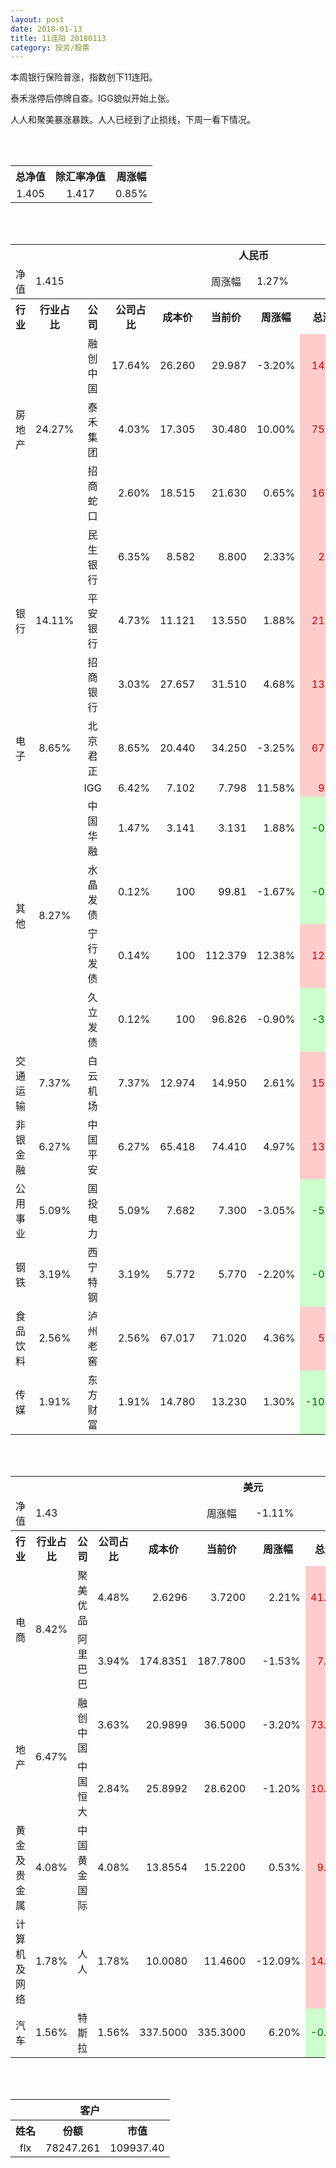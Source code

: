 ```yaml
---
layout: post
date: 2018-01-13
title: 11连阳 20180113
category: 投资/股票
---
```


本周银行保险普涨，指数创下11连阳。

泰禾涨停后停牌自查。IGG貌似开始上张。

人人和聚美暴涨暴跌。人人已经到了止损线，下周一看下情况。

<br/>
<br/>

<table cellspacing="0" border="0">
	<tr>
		<th height="21" align="center"><font face="Noto Sans CJK SC Regular">总净值</font></th>
		<th align="center"><font face="Noto Sans CJK SC Regular">除汇率净值</font></th>
		<th align="center"><font face="Noto Sans CJK SC Regular">周涨幅</font></th>
	</tr>
	<tr>
		<td height="17" align="center" sdval="1.405" sdnum="1033;0;0.000">1.405</td>
		<td align="center" sdval="1.417" sdnum="1033;0;0.000">1.417</td>
		<td align="center" sdval="0.0085" sdnum="1033;0;0.00%">0.85%</td>
	</tr>
</table>
<br />
<br />
<table>
	<tr>
		<th colspan="11"  height="21" align="center" valign="middle"><font face="Noto Sans CJK SC Regular">人民币</font></th>
		</tr>
	<tr>
		<td height="17" align="center"><font face="Noto Sans CJK SC Regular">净值</font></td>
		<td colspan="4"  align="left" valign="middle" sdval="1.415" sdnum="1033;">1.415</td>
		<td align="center"><font face="Noto Sans CJK SC Regular">周涨幅</font></td>
		<td colspan="5"  align="left" valign="middle" sdval="0.0127" sdnum="1033;0;0.00%">1.27%</td>
		</tr>
	<tr>
		<th height="21" align="center" valign="middle"><font face="Noto Sans CJK SC Regular">行业</font></th>
		<th align="center" valign="middle"><font face="Noto Sans CJK SC Regular">行业占比</font></th>
		<th align="center"><font face="Noto Sans CJK SC Regular">公司</font></th>
		<th align="center"><font face="Noto Sans CJK SC Regular">公司占比</font></th>
		<th align="center"><font face="Noto Sans CJK SC Regular">成本价</font></th>
		<th align="center"><font face="Noto Sans CJK SC Regular">当前价</font></th>
		<th align="center"><font face="Noto Sans CJK SC Regular">周涨幅</font></th>
		<th align="center"><font face="Noto Sans CJK SC Regular">总涨幅</font></th>
		<th align="left"><font face="Noto Sans CJK SC Regular">下一阶梯</font></th>
		<th align="left"><font face="Noto Sans CJK SC Regular">浮动止损价</font></th>
		<th align="center"><font face="Noto Sans CJK SC Regular">止损价</font></th>
	</tr>
	<tr>
		<td rowspan="3"  height="51" align="center" valign="middle"><font face="Noto Sans CJK SC Regular">房地产</font></td>
		<td rowspan="3"  align="center" valign="middle" sdval="0.2427" sdnum="1033;0;0.00%">24.27%</td>
		<td align="center"><font face="Noto Sans CJK SC Regular">融创中国</font></td>
		<td align="right" sdval="0.1764" sdnum="1033;0;0.00%">17.64%</td>
		<td align="right" sdval="26.26" sdnum="1033;0;0.000">26.260</td>
		<td align="right" sdval="29.987" sdnum="1033;0;0.000">29.987</td>
		<td align="right" sdval="-0.032" sdnum="1033;0;0.00%">-3.20%</td>
		<td align="right" bgcolor="#FFCCCC" sdval="0.140526884996192" sdnum="1033;0;0.00%"><font color="#CC0000">14.05%</font></td>
		<td align="right" sdval="32.825" sdnum="1033;0;0.000">32.825</td>
		<td align="right" sdval="0" sdnum="1033;0;0.000">0.000</td>
		<td align="right" sdval="0" sdnum="1033;0;0.000">0.000</td>
	</tr>
	<tr>
		<td align="center"><font face="Noto Sans CJK SC Regular">泰禾集团</font></td>
		<td align="right" sdval="0.0403" sdnum="1033;0;0.00%">4.03%</td>
		<td align="right" sdval="17.305" sdnum="1033;0;0.000">17.305</td>
		<td align="right" sdval="30.48" sdnum="1033;0;0.000">30.480</td>
		<td align="right" sdval="0.1" sdnum="1033;0;0.00%">10.00%</td>
		<td align="right" bgcolor="#FFCCCC" sdval="0.759940652990465" sdnum="1033;0;0.00%"><font color="#CC0000">75.99%</font></td>
		<td align="right" bgcolor="#CCFFCC" sdval="33.798828125" sdnum="1033;0;0.000"><font color="#006600">33.799</font></td>
		<td align="right" bgcolor="#FFCCCC" sdval="24.8759375" sdnum="1033;0;0.000"><font color="#CC0000">24.876</font></td>
		<td align="right" bgcolor="#FFCCCC" sdval="24.876" sdnum="1033;0;0.000"><font color="#CC0000">24.876</font></td>
	</tr>
	<tr>
		<td align="center"><font face="Noto Sans CJK SC Regular">招商蛇口</font></td>
		<td align="right" sdval="0.026" sdnum="1033;0;0.00%">2.60%</td>
		<td align="right" sdval="18.515" sdnum="1033;0;0.000">18.515</td>
		<td align="right" sdval="21.63" sdnum="1033;0;0.000">21.630</td>
		<td align="right" sdval="0.0065" sdnum="1033;0;0.00%">0.65%</td>
		<td align="right" bgcolor="#FFCCCC" sdval="0.166841965973535" sdnum="1033;0;0.00%"><font color="#CC0000">16.68%</font></td>
		<td align="right" sdval="23.14375" sdnum="1033;0;0.000">23.144</td>
		<td align="right" sdval="0" sdnum="1033;0;0.000">0.000</td>
		<td align="right" sdval="0" sdnum="1033;0;0.000">0.000</td>
	</tr>
	<tr>
		<td rowspan="3"  height="51" align="center" valign="middle"><font face="Noto Sans CJK SC Regular">银行</font></td>
		<td rowspan="3"  align="center" valign="middle" sdval="0.1411" sdnum="1033;0;0.00%">14.11%</td>
		<td align="center"><font face="Noto Sans CJK SC Regular">民生银行</font></td>
		<td align="right" sdval="0.0635" sdnum="1033;0;0.00%">6.35%</td>
		<td align="right" sdval="8.582" sdnum="1033;0;0.000">8.582</td>
		<td align="right" sdval="8.8" sdnum="1033;0;0.000">8.800</td>
		<td align="right" sdval="0.0233" sdnum="1033;0;0.00%">2.33%</td>
		<td align="right" bgcolor="#FFCCCC" sdval="0.0240020041948263" sdnum="1033;0;0.00%"><font color="#CC0000">2.40%</font></td>
		<td align="right" sdval="10.7275" sdnum="1033;0;0.000">10.728</td>
		<td align="right" sdval="0" sdnum="1033;0;0.000">0.000</td>
		<td align="right" sdval="0" sdnum="1033;0;0.000">0.000</td>
	</tr>
	<tr>
		<td align="center"><font face="Noto Sans CJK SC Regular">平安银行</font></td>
		<td align="right" sdval="0.0473" sdnum="1033;0;0.00%">4.73%</td>
		<td align="right" sdval="11.121" sdnum="1033;0;0.000">11.121</td>
		<td align="right" sdval="13.55" sdnum="1033;0;0.000">13.550</td>
		<td align="right" sdval="0.0188" sdnum="1033;0;0.00%">1.88%</td>
		<td align="right" bgcolor="#FFCCCC" sdval="0.217015610107005" sdnum="1033;0;0.00%"><font color="#CC0000">21.70%</font></td>
		<td align="right" sdval="13.90125" sdnum="1033;0;0.000">13.901</td>
		<td align="right" sdval="0" sdnum="1033;0;0.000">0.000</td>
		<td align="right" bgcolor="#FFCCCC" sdval="12.789" sdnum="1033;0;0.000"><font color="#CC0000">12.789</font></td>
	</tr>
	<tr>
		<td align="center"><font face="Noto Sans CJK SC Regular">招商银行</font></td>
		<td align="right" sdval="0.0303" sdnum="1033;0;0.00%">3.03%</td>
		<td align="right" sdval="27.657" sdnum="1033;0;0.000">27.657</td>
		<td align="right" sdval="31.51" sdnum="1033;0;0.000">31.510</td>
		<td align="right" sdval="0.0468" sdnum="1033;0;0.00%">4.68%</td>
		<td align="right" bgcolor="#FFCCCC" sdval="0.13791373612467" sdnum="1033;0;0.00%"><font color="#CC0000">13.79%</font></td>
		<td align="right" sdval="34.57125" sdnum="1033;0;0.000">34.571</td>
		<td align="right" sdval="0" sdnum="1033;0;0.000">0.000</td>
		<td align="right" sdval="0" sdnum="1033;0;0.000">0.000</td>
	</tr>
	<tr>
		<td height="17" align="center" valign="middle"><font face="Noto Sans CJK SC Regular">电子</font></td>
		<td align="center" valign="middle" sdval="0.0865" sdnum="1033;0;0.00%">8.65%</td>
		<td align="center"><font face="Noto Sans CJK SC Regular">北京君正</font></td>
		<td align="right" sdval="0.0865" sdnum="1033;0;0.00%">8.65%</td>
		<td align="right" sdval="20.44" sdnum="1033;0;0.000">20.440</td>
		<td align="right" sdval="34.25" sdnum="1033;0;0.000">34.250</td>
		<td align="right" sdval="-0.0325" sdnum="1033;0;0.00%">-3.25%</td>
		<td align="right" bgcolor="#FFCCCC" sdval="0.674236007827788" sdnum="1033;0;0.00%"><font color="#CC0000">67.42%</font></td>
		<td align="right" bgcolor="#CCFFCC" sdval="39.921875" sdnum="1033;0;0.000"><font color="#006600">39.922</font></td>
		<td align="right" bgcolor="#FFCCCC" sdval="29.3825" sdnum="1033;0;0.000"><font color="#CC0000">29.383</font></td>
		<td align="right" bgcolor="#FFCCCC" sdval="29.383" sdnum="1033;0;0.000"><font color="#CC0000">29.383</font></td>
	</tr>
	<tr>
		<td rowspan="5"  height="85" align="center" valign="middle"><font face="Noto Sans CJK SC Regular">其他</font></td>
		<td rowspan="5"  align="center" valign="middle" sdval="0.0827" sdnum="1033;0;0.00%">8.27%</td>
		<td align="center">IGG</td>
		<td align="right" sdval="0.0642" sdnum="1033;0;0.00%">6.42%</td>
		<td align="right" sdval="7.102" sdnum="1033;0;0.000">7.102</td>
		<td align="right" sdval="7.798" sdnum="1033;0;0.000">7.798</td>
		<td align="right" sdval="0.1158" sdnum="1033;0;0.00%">11.58%</td>
		<td align="right" bgcolor="#FFCCCC" sdval="0.0966005632216276" sdnum="1033;0;0.00%"><font color="#CC0000">9.66%</font></td>
		<td align="right" sdval="8.8775" sdnum="1033;0;0.000">8.878</td>
		<td align="right" sdval="0" sdnum="1033;0;0.000">0.000</td>
		<td align="right" sdval="0" sdnum="1033;0;0.000">0.000</td>
	</tr>
	<tr>
		<td align="center"><font face="Noto Sans CJK SC Regular">中国华融</font></td>
		<td align="right" sdval="0.0147" sdnum="1033;0;0.00%">1.47%</td>
		<td align="right" sdval="3.141" sdnum="1033;0;0.000">3.141</td>
		<td align="right" sdval="3.131" sdnum="1033;0;0.000">3.131</td>
		<td align="right" sdval="0.0188" sdnum="1033;0;0.00%">1.88%</td>
		<td align="right" bgcolor="#CCFFCC" sdval="-0.00458369945877113" sdnum="1033;0;0.00%"><font color="#006600">-0.46%</font></td>
		<td align="right" sdval="3.92625" sdnum="1033;0;0.000">3.926</td>
		<td align="right" sdval="0" sdnum="1033;0;0.000">0.000</td>
		<td align="right" sdval="0" sdnum="1033;0;0.000">0.000</td>
	</tr>
	<tr>
		<td align="center"><font face="Noto Sans CJK SC Regular">水晶发债</font></td>
		<td align="right" sdval="0.0012" sdnum="1033;0;0.00%">0.12%</td>
		<td align="right" sdval="100" sdnum="1033;">100</td>
		<td align="right" sdval="99.81" sdnum="1033;">99.81</td>
		<td align="right" sdval="-0.0167" sdnum="1033;0;0.00%">-1.67%</td>
		<td align="right" bgcolor="#CCFFCC" sdval="-0.00330000000000008" sdnum="1033;0;0.00%"><font color="#006600">-0.33%</font></td>
		<td align="right" sdval="125" sdnum="1033;0;0.000">125.000</td>
		<td align="right" sdval="0" sdnum="1033;0;0.000">0.000</td>
		<td align="right" sdval="0" sdnum="1033;0;0.000">0.000</td>
	</tr>
	<tr>
		<td align="center"><font face="Noto Sans CJK SC Regular">宁行发债</font></td>
		<td align="right" sdval="0.0014" sdnum="1033;0;0.00%">0.14%</td>
		<td align="right" sdval="100" sdnum="1033;">100</td>
		<td align="right" sdval="112.379" sdnum="1033;">112.379</td>
		<td align="right" sdval="0.1238" sdnum="1033;0;0.00%">12.38%</td>
		<td align="right" bgcolor="#FFCCCC" sdval="0.12239" sdnum="1033;0;0.00%"><font color="#CC0000">12.24%</font></td>
		<td align="right" sdval="125" sdnum="1033;0;0.000">125.000</td>
		<td align="right" sdval="0" sdnum="1033;0;0.000">0.000</td>
		<td align="right" sdval="0" sdnum="1033;0;0.000">0.000</td>
	</tr>
	<tr>
		<td align="center"><font face="Noto Sans CJK SC Regular">久立发债</font></td>
		<td align="right" sdval="0.0012" sdnum="1033;0;0.00%">0.12%</td>
		<td align="right" sdval="100" sdnum="1033;">100</td>
		<td align="right" sdval="96.826" sdnum="1033;">96.826</td>
		<td align="right" sdval="-0.009" sdnum="1033;0;0.00%">-0.90%</td>
		<td align="right" bgcolor="#CCFFCC" sdval="-0.0331400000000002" sdnum="1033;0;0.00%"><font color="#006600">-3.31%</font></td>
		<td align="right" sdval="125" sdnum="1033;0;0.000">125.000</td>
		<td align="right" sdval="0" sdnum="1033;0;0.000">0.000</td>
		<td align="right" sdval="0" sdnum="1033;0;0.000">0.000</td>
	</tr>
	<tr>
		<td height="17" align="center" valign="middle"><font face="Noto Sans CJK SC Regular"> 交通运输</font></td>
		<td align="center" valign="middle" sdval="0.0737" sdnum="1033;0;0.00%">7.37%</td>
		<td align="center"><font face="Noto Sans CJK SC Regular">白云机场</font></td>
		<td align="right" sdval="0.0737" sdnum="1033;0;0.00%">7.37%</td>
		<td align="right" sdval="12.974" sdnum="1033;0;0.000">12.974</td>
		<td align="right" sdval="14.95" sdnum="1033;0;0.000">14.950</td>
		<td align="right" sdval="0.0261" sdnum="1033;0;0.00%">2.61%</td>
		<td align="right" bgcolor="#FFCCCC" sdval="0.150904609218437" sdnum="1033;0;0.00%"><font color="#CC0000">15.09%</font></td>
		<td align="right" sdval="16.2175" sdnum="1033;0;0.000">16.218</td>
		<td align="right" sdval="0" sdnum="1033;0;0.000">0.000</td>
		<td align="right" sdval="0" sdnum="1033;0;0.000">0.000</td>
	</tr>
	<tr>
		<td height="17" align="center" valign="middle"><font face="Noto Sans CJK SC Regular">非银金融</font></td>
		<td align="center" valign="middle" sdval="0.0627" sdnum="1033;0;0.00%">6.27%</td>
		<td align="center"><font face="Noto Sans CJK SC Regular">中国平安</font></td>
		<td align="right" sdval="0.0627" sdnum="1033;0;0.00%">6.27%</td>
		<td align="right" sdval="65.418" sdnum="1033;0;0.000">65.418</td>
		<td align="right" sdval="74.41" sdnum="1033;0;0.000">74.410</td>
		<td align="right" sdval="0.0497" sdnum="1033;0;0.00%">4.97%</td>
		<td align="right" bgcolor="#FFCCCC" sdval="0.136054523219909" sdnum="1033;0;0.00%"><font color="#CC0000">13.61%</font></td>
		<td align="right" sdval="81.7725" sdnum="1033;0;0.000">81.773</td>
		<td align="right" sdval="0" sdnum="1033;0;0.000">0.000</td>
		<td align="right" bgcolor="#FFCCCC" sdval="60.18" sdnum="1033;0;0.000"><font color="#CC0000">60.180</font></td>
	</tr>
	<tr>
		<td height="17" align="center"><font face="Noto Sans CJK SC Regular">公用事业</font></td>
		<td align="center" valign="middle" sdval="0.0509" sdnum="1033;0;0.00%">5.09%</td>
		<td align="center"><font face="Noto Sans CJK SC Regular">国投电力</font></td>
		<td align="right" sdval="0.0509" sdnum="1033;0;0.00%">5.09%</td>
		<td align="right" sdval="7.682" sdnum="1033;0;0.000">7.682</td>
		<td align="right" sdval="7.3" sdnum="1033;0;0.000">7.300</td>
		<td align="right" sdval="-0.0305" sdnum="1033;0;0.00%">-3.05%</td>
		<td align="right" bgcolor="#CCFFCC" sdval="-0.0511266336891436" sdnum="1033;0;0.00%"><font color="#006600">-5.11%</font></td>
		<td align="right" sdval="9.6025" sdnum="1033;0;0.000">9.603</td>
		<td align="right" sdval="0" sdnum="1033;0;0.000">0.000</td>
		<td align="right" sdval="0" sdnum="1033;0;0.000">0.000</td>
	</tr>
	<tr>
		<td height="17" align="center"><font face="Noto Sans CJK SC Regular">钢铁</font></td>
		<td align="center" valign="middle" sdval="0.0319" sdnum="1033;0;0.00%">3.19%</td>
		<td align="center"><font face="Noto Sans CJK SC Regular">西宁特钢</font></td>
		<td align="right" sdval="0.0319" sdnum="1033;0;0.00%">3.19%</td>
		<td align="right" sdval="5.772" sdnum="1033;0;0.000">5.772</td>
		<td align="right" sdval="5.77" sdnum="1033;0;0.000">5.770</td>
		<td align="right" sdval="-0.022" sdnum="1033;0;0.00%">-2.20%</td>
		<td align="right" bgcolor="#CCFFCC" sdval="-0.00174650034650048" sdnum="1033;0;0.00%"><font color="#006600">-0.17%</font></td>
		<td align="right" sdval="7.215" sdnum="1033;0;0.000">7.215</td>
		<td align="right" sdval="0" sdnum="1033;0;0.000">0.000</td>
		<td align="right" sdval="0" sdnum="1033;0;0.000">0.000</td>
	</tr>
	<tr>
		<td height="17" align="center"><font face="Noto Sans CJK SC Regular">食品饮料</font></td>
		<td align="center" valign="middle" sdval="0.0256" sdnum="1033;0;0.00%">2.56%</td>
		<td align="center"><font face="Noto Sans CJK SC Regular">泸州老窖</font></td>
		<td align="right" sdval="0.0256" sdnum="1033;0;0.00%">2.56%</td>
		<td align="right" sdval="67.017" sdnum="1033;0;0.000">67.017</td>
		<td align="right" sdval="71.02" sdnum="1033;0;0.000">71.020</td>
		<td align="right" sdval="0.0436" sdnum="1033;0;0.00%">4.36%</td>
		<td align="right" bgcolor="#FFCCCC" sdval="0.0583311130011788" sdnum="1033;0;0.00%"><font color="#CC0000">5.83%</font></td>
		<td align="right" sdval="83.77125" sdnum="1033;0;0.000">83.771</td>
		<td align="right" sdval="0" sdnum="1033;0;0.000">0.000</td>
		<td align="right" sdval="0" sdnum="1033;0;0.000">0.000</td>
	</tr>
	<tr>
		<td height="17" align="center"><font face="Noto Sans CJK SC Regular">传媒</font></td>
		<td align="center" valign="middle" sdval="0.0191" sdnum="1033;0;0.00%">1.91%</td>
		<td align="center"><font face="Noto Sans CJK SC Regular">东方财富</font></td>
		<td align="right" sdval="0.0191" sdnum="1033;0;0.00%">1.91%</td>
		<td align="right" sdval="14.78" sdnum="1033;0;0.000">14.780</td>
		<td align="right" sdval="13.23" sdnum="1033;0;0.000">13.230</td>
		<td align="right" sdval="0.013" sdnum="1033;0;0.00%">1.30%</td>
		<td align="right" bgcolor="#CCFFCC" sdval="-0.106271447902571" sdnum="1033;0;0.00%"><font color="#006600">-10.63%</font></td>
		<td align="right" sdval="18.475" sdnum="1033;0;0.000">18.475</td>
		<td align="right" sdval="0" sdnum="1033;0;0.000">0.000</td>
		<td align="right" sdval="0" sdnum="1033;0;0.000">0.000</td>
	</tr>
</table>
<br />
<br />
<table>
	<tr>
		<th colspan="11"  height="21" align="center" valign="middle"><font face="Noto Sans CJK SC Regular">美元</font></th>
		</tr>
	<tr>
		<td height="17" align="center"><font face="Noto Sans CJK SC Regular">净值</font></td>
		<td colspan="4"  align="left" valign="middle" sdval="1.43" sdnum="1033;">1.43</td>
		<td align="center"><font face="Noto Sans CJK SC Regular">周涨幅</font></td>
		<td colspan="5"  align="left" valign="middle" sdval="-0.0111" sdnum="1033;0;0.00%">-1.11%</td>
		</tr>
	<tr>
		<th height="21" align="center" valign="middle"><font face="Noto Sans CJK SC Regular">行业</font></th>
		<th align="center" valign="middle"><font face="Noto Sans CJK SC Regular">行业占比</font></th>
		<th align="center"><font face="Noto Sans CJK SC Regular">公司</font></th>
		<th align="center"><font face="Noto Sans CJK SC Regular">公司占比</font></th>
		<th align="center"><font face="Noto Sans CJK SC Regular">成本价</font></th>
		<th align="center"><font face="Noto Sans CJK SC Regular">当前价</font></th>
		<th align="center"><font face="Noto Sans CJK SC Regular">周涨幅</font></th>
		<th align="center"><font face="Noto Sans CJK SC Regular">总涨幅</font></th>
		<th align="left"><font face="Noto Sans CJK SC Regular">下一阶梯</font></th>
		<th align="left"><font face="Noto Sans CJK SC Regular">浮动止损价</font></th>
		<th align="center"><font face="Noto Sans CJK SC Regular">止损价</font></th>
	</tr>
	<tr>
		<td rowspan="2"  height="34" align="center" valign="middle"><font face="Noto Sans CJK SC Regular">电商</font></td>
		<td rowspan="2"  align="center" valign="middle" sdval="0.0842" sdnum="1033;0;0.00%">8.42%</td>
		<td align="center" sdnum="1033;0;0.00%"><font face="Noto Sans CJK SC Regular">聚美优品</font></td>
		<td align="right" sdval="0.0448" sdnum="1033;0;0.00%">4.48%</td>
		<td align="right" sdval="2.6296" sdnum="1033;0;0.0000">2.6296</td>
		<td align="right" sdval="3.72" sdnum="1033;0;0.0000">3.7200</td>
		<td align="right" sdval="0.0221" sdnum="1033;0;0.00%">2.21%</td>
		<td align="right" bgcolor="#FFCCCC" sdval="0.413263827198053" sdnum="1033;0;0.00%"><font color="#CC0000">41.33%</font></td>
		<td align="right" bgcolor="#CCFFCC" sdval="4.10875" sdnum="1033;0;0.000"><font color="#006600">4.109</font></td>
		<td align="right" bgcolor="#FFCCCC" sdval="3.02404" sdnum="1033;0;0.000"><font color="#CC0000">3.024</font></td>
		<td align="right" bgcolor="#FFCCCC" sdval="3.024" sdnum="1033;0;0.000"><font color="#CC0000">3.024</font></td>
	</tr>
	<tr>
		<td align="center" sdnum="1033;0;0.00%"><font face="Noto Sans CJK SC Regular">阿里巴巴</font></td>
		<td align="right" sdval="0.0394" sdnum="1033;0;0.00%">3.94%</td>
		<td align="right" sdval="174.8351" sdnum="1033;0;0.0000">174.8351</td>
		<td align="right" sdval="187.78" sdnum="1033;0;0.0000">187.7800</td>
		<td align="right" sdval="-0.0153" sdnum="1033;0;0.00%">-1.53%</td>
		<td align="right" bgcolor="#FFCCCC" sdval="0.0726406245656621" sdnum="1033;0;0.00%"><font color="#CC0000">7.26%</font></td>
		<td align="right" sdval="218.543875" sdnum="1033;0;0.000">218.544</td>
		<td align="right" sdval="0" sdnum="1033;0;0.000">0.000</td>
		<td align="right" sdval="0" sdnum="1033;0;0.000">0.000</td>
	</tr>
	<tr>
		<td rowspan="2"  height="34" align="center" valign="middle"><font face="Noto Sans CJK SC Regular">地产</font></td>
		<td rowspan="2"  align="center" valign="middle" sdval="0.0647" sdnum="1033;0;0.00%">6.47%</td>
		<td align="center" sdnum="1033;0;0.00%"><font face="Noto Sans CJK SC Regular">融创中国</font></td>
		<td align="right" sdval="0.0363" sdnum="1033;0;0.00%">3.63%</td>
		<td align="right" sdval="20.9899" sdnum="1033;0;0.0000">20.9899</td>
		<td align="right" sdval="36.5" sdnum="1033;0;0.0000">36.5000</td>
		<td align="right" sdval="-0.032" sdnum="1033;0;0.00%">-3.20%</td>
		<td align="right" bgcolor="#FFCCCC" sdval="0.737531581379616" sdnum="1033;0;0.00%"><font color="#CC0000">73.75%</font></td>
		<td align="right" bgcolor="#CCFFCC" sdval="40.9958984375" sdnum="1033;0;0.000"><font color="#006600">40.996</font></td>
		<td align="right" bgcolor="#FFCCCC" sdval="30.17298125" sdnum="1033;0;0.000"><font color="#CC0000">30.173</font></td>
		<td align="right" bgcolor="#FFCCCC" sdval="30.173" sdnum="1033;0;0.000"><font color="#CC0000">30.173</font></td>
	</tr>
	<tr>
		<td align="center" sdnum="1033;0;0.00%"><font face="Noto Sans CJK SC Regular">中国恒大</font></td>
		<td align="right" sdval="0.0284" sdnum="1033;0;0.00%">2.84%</td>
		<td align="right" sdval="25.8992" sdnum="1033;0;0.0000">25.8992</td>
		<td align="right" sdval="28.62" sdnum="1033;0;0.0000">28.6200</td>
		<td align="right" sdval="-0.012" sdnum="1033;0;0.00%">-1.20%</td>
		<td align="right" bgcolor="#FFCCCC" sdval="0.103653437944029" sdnum="1033;0;0.00%"><font color="#CC0000">10.37%</font></td>
		<td align="right" sdval="32.374" sdnum="1033;0;0.000">32.374</td>
		<td align="right" sdval="0" sdnum="1033;0;0.000">0.000</td>
		<td align="right" sdval="0" sdnum="1033;0;0.000">0.000</td>
	</tr>
	<tr>
		<td height="17" align="center"><font face="Noto Sans CJK SC Regular">黄金及贵金属</font></td>
		<td align="center" sdval="0.0408" sdnum="1033;0;0.00%">4.08%</td>
		<td align="center" sdnum="1033;0;0.00%"><font face="Noto Sans CJK SC Regular">中国黄金国际</font></td>
		<td align="right" sdval="0.0408" sdnum="1033;0;0.00%">4.08%</td>
		<td align="right" sdval="13.8554" sdnum="1033;0;0.0000">13.8554</td>
		<td align="right" sdval="15.22" sdnum="1033;0;0.0000">15.2200</td>
		<td align="right" sdval="0.0053" sdnum="1033;0;0.00%">0.53%</td>
		<td align="right" bgcolor="#FFCCCC" sdval="0.0970886758953189" sdnum="1033;0;0.00%"><font color="#CC0000">9.71%</font></td>
		<td align="right" sdval="17.31925" sdnum="1033;0;0.000">17.319</td>
		<td align="right" sdval="0" sdnum="1033;0;0.000">0.000</td>
		<td align="right" sdval="0" sdnum="1033;0;0.000">0.000</td>
	</tr>
	<tr>
		<td height="17" align="center"><font face="Noto Sans CJK SC Regular">计算机及网络</font></td>
		<td align="center" sdval="0.0178" sdnum="1033;0;0.00%">1.78%</td>
		<td align="center" sdnum="1033;0;0.00%"><font face="Noto Sans CJK SC Regular">人人</font></td>
		<td align="right" sdval="0.0178" sdnum="1033;0;0.00%">1.78%</td>
		<td align="right" sdval="10.008" sdnum="1033;0;0.0000">10.0080</td>
		<td align="right" sdval="11.46" sdnum="1033;0;0.0000">11.4600</td>
		<td align="right" sdval="-0.1209" sdnum="1033;0;0.00%">-12.09%</td>
		<td align="right" bgcolor="#FFCCCC" sdval="0.143683932853717" sdnum="1033;0;0.00%"><font color="#CC0000">14.37%</font></td>
		<td align="right" sdval="12.51" sdnum="1033;0;0.000">12.510</td>
		<td align="right" sdval="0" sdnum="1033;0;0.000">0.000</td>
		<td align="right" bgcolor="#FFCCCC" sdval="11.509" sdnum="1033;0;0.000"><font color="#CC0000">11.509</font></td>
	</tr>
	<tr>
		<td height="17" align="center"><font face="Noto Sans CJK SC Regular">汽车</font></td>
		<td align="center" sdval="0.0156" sdnum="1033;0;0.00%">1.56%</td>
		<td align="center" sdnum="1033;0;0.00%"><font face="Noto Sans CJK SC Regular">特斯拉</font></td>
		<td align="right" sdval="0.0156" sdnum="1033;0;0.00%">1.56%</td>
		<td align="right" sdval="337.5" sdnum="1033;0;0.0000">337.5000</td>
		<td align="right" sdval="335.3" sdnum="1033;0;0.0000">335.3000</td>
		<td align="right" sdval="0.062" sdnum="1033;0;0.00%">6.20%</td>
		<td align="right" bgcolor="#CCFFCC" sdval="-0.00791851851851855" sdnum="1033;0;0.00%"><font color="#006600">-0.79%</font></td>
		<td align="right" sdval="421.875" sdnum="1033;0;0.000">421.875</td>
		<td align="right" sdval="0" sdnum="1033;0;0.000">0.000</td>
		<td align="right" sdval="0" sdnum="1033;0;0.000">0.000</td>
	</tr>
</table>
<br />
<br />
<table>
	<tr>
		<th colspan="11"  height="21" align="center" valign="middle"><font face="Noto Sans CJK SC Regular">客户</font></th>
		</tr>
	<tr>
		<th height="21" align="center"><font face="Noto Sans CJK SC Regular">姓名</font></th>
		<th align="center"><font face="Noto Sans CJK SC Regular">份额</font></th>
		<th align="center"><font face="Noto Sans CJK SC Regular">市值</font></th>
	</tr>
	<tr>
		<td height="17" align="center">flx</td>
		<td align="center" sdval="78247.261" sdnum="1033;">78247.261</td>
		<td align="center" sdval="109937.401705" sdnum="1033;0;0.00">109937.40</td>
	</tr>
</table>
